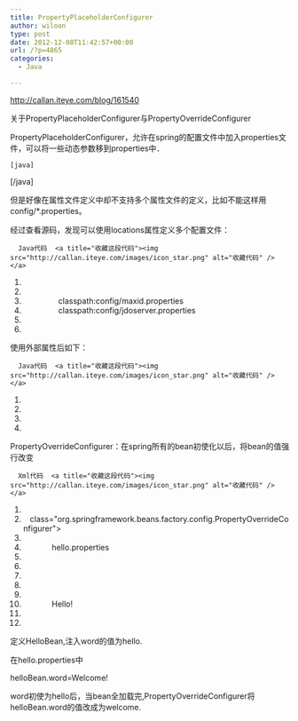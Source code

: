 ```yaml
---
title: PropertyPlaceholderConfigurer
author: wiloon
type: post
date: 2012-12-08T11:42:57+00:00
url: /?p=4865
categories:
  - Java

---
```

<http://callan.iteye.com/blog/161540>

关于PropertyPlaceholderConfigurer与PropertyOverrideConfigurer

PropertyPlaceholderConfigurer，允许在spring的配置文件中加入properties文件，可以将一些动态参数移到properties中．

<div id="">
  
    [java]
 
 <bean id="propertyConfigurer"
 class="org.springframework.beans.factory.config.PropertyPlaceholderConfigurer">
 <property name="location" value="classpath:config/jdoserver.properties"/>
 </bean>
 [/java]
  

但是好像在属性文件定义中却不支持多个属性文件的定义，比如不能这样用config/*.properties。

经过查看源码，发现可以使用locations属性定义多个配置文件：

<div id="">
  
    
      Java代码  <a title="收藏这段代码"><img src="http://callan.iteye.com/images/icon_star.png" alt="收藏代码" /></a>
    
  
  
  <ol start="1">
    <li>
      <property name="locations">
    </li>
    <li>
                  <list>
    </li>
    <li>
                      <value>classpath:config/maxid.properties</value>
    </li>
    <li>
                      <value>classpath:config/jdoserver.properties</value>
    </li>
    <li>
                  </list>
    </li>
    <li>
      </property>
    </li>
  </ol>

使用外部属性后如下：

<div id="">
  
    
      Java代码  <a title="收藏这段代码"><img src="http://callan.iteye.com/images/icon_star.png" alt="收藏代码" /></a>
    
  
  
  <ol start="1">
    <li>
      <bean id="dataSource" class="org.springframework.jdbc.datasource.DriverManagerDataSource">
    </li>
    <li>
              <property name="driverClassName" value="${jdbc.agent.driver}"/>
    </li>
    <li>
              <property name="url" value="${jdbc.agent.main.url}"/>
    </li>
    <li>
          </bean>
    </li>
  </ol>

PropertyOverrideConfigurer：在spring所有的bean初使化以后，将bean的值强行改变

<div id="">
  
    
      Xml代码  <a title="收藏这段代码"><img src="http://callan.iteye.com/images/icon_star.png" alt="收藏代码" /></a>
    
  
  
  <ol start="1">
    <li>
      <bean id="configBean"
    </li>
    <li>
         class="org.springframework.beans.factory.config.PropertyOverrideConfigurer">
    </li>
    <li>
               <property name="location">
    </li>
    <li>
                   <value>hello.properties</value>
    </li>
    <li>
               </property>
    </li>
    <li>
           </bean>
    </li>
    <li>
    </li>
    <li>
           <bean id="helloBean" class="com.HelloBean">
    </li>
    <li>
               <property name="word">
    </li>
    <li>
                   <value>Hello!</value>
    </li>
    <li>
               </property>
    </li>
    <li>
           </bean>
    </li>
  </ol>

定义HelloBean,注入word的值为hello.

在hello.properties中

helloBean.word=Welcome!

word初使为hello后，当bean全加载完,PropertyOverrideConfigurer将helloBean.word的值改成为welcome.